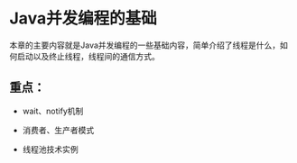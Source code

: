 # Java并发编程的基础

本章的主要内容就是Java并发编程的一些基础内容，简单介绍了线程是什么，如何启动以及终止线程，线程间的通信方式。

## 重点：

* wait、notify机制

* 消费者、生产者模式

* 线程池技术实例
